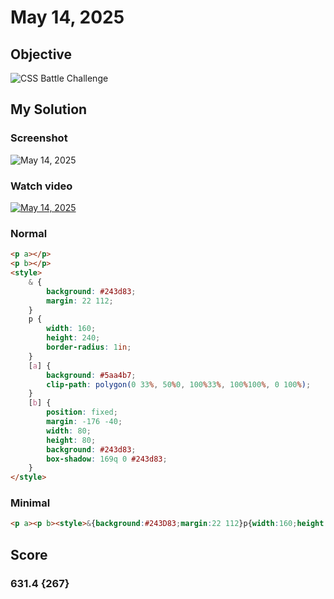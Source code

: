 # May 14, 2025

## Objective

![CSS Battle Challenge](https://firebasestorage.googleapis.com/v0/b/cssbattleapp.appspot.com/o/user%2Fe6YbeBahWNPT7VpE2rE2p85byxa2%2Ftargets%2Ftarget_CRFcj8O.png?alt=media)

## My Solution

### Screenshot

![May 14, 2025](https://i.imgur.com/YAzB1Ds.jpeg)

### Watch video

[![May 14, 2025](https://upload.wikimedia.org/wikipedia/commons/b/b8/YouTube_Logo_2017.svg)](https://youtu.be/ybkPmzKkCBU)

### Normal

```html
<p a></p>
<p b></p>
<style>
	& {
		background: #243d83;
		margin: 22 112;
	}
	p {
		width: 160;
		height: 240;
		border-radius: 1in;
	}
	[a] {
		background: #5aa4b7;
		clip-path: polygon(0 33%, 50%0, 100%33%, 100%100%, 0 100%);
	}
	[b] {
		position: fixed;
		margin: -176 -40;
		width: 80;
		height: 80;
		background: #243d83;
		box-shadow: 169q 0 #243d83;
	}
</style>
```

### Minimal

```html
<p a><p b><style>&{background:#243D83;margin:22 112}p{width:160;height:240;border-radius:1in;}[a]{background:#5AA4B7;clip-path:polygon(0 33%,50%0,100%33%,100%100%,0 100%)}[b]{position:fixed;margin:-176-40;width:80;height:80;background:#243D83;box-shadow:169q 0#243D83
```

## Score

### 631.4 {267}
